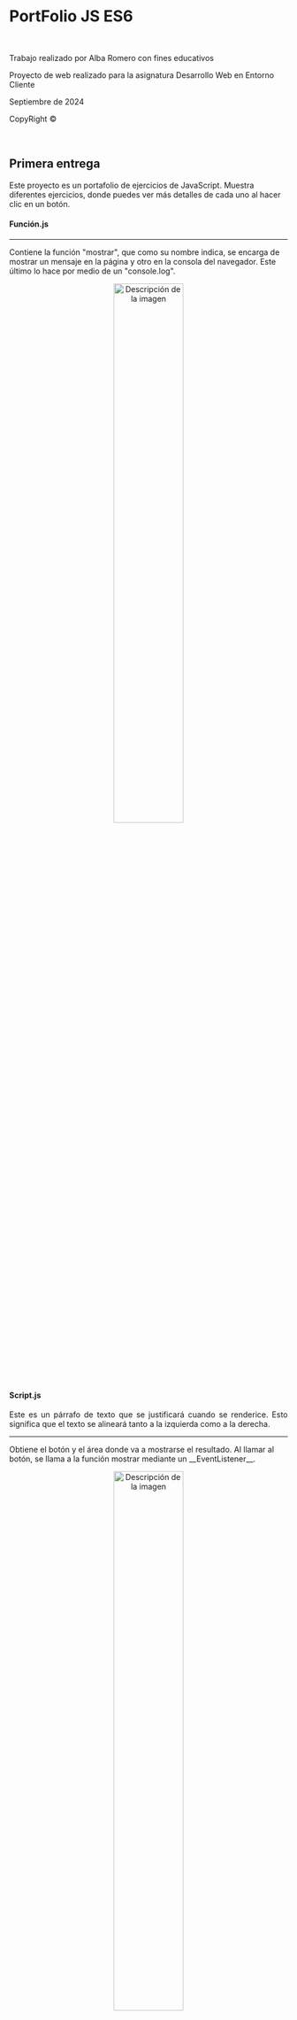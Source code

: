 <h1>PortFolio JS ES6</h1>
<br>
<p>Trabajo realizado por Alba Romero con fines educativos</p>
<p>Proyecto de web realizado para la asignatura Desarrollo Web en Entorno Cliente</p>
<p>Septiembre de 2024</p>
<p>CopyRight ©</p>
<br>
<h2>Primera entrega</h2>
<p>Este proyecto es un portafolio de ejercicios de JavaScript. Muestra diferentes ejercicios, donde puedes ver más detalles de cada uno al hacer clic en un botón.</p>
<h4>Función.js</h4>
<hr>
<p>Contiene la función "mostrar", que como su nombre indica, se encarga de mostrar un mensaje en la página y otro en la consola del navegador. Este último lo hace por medio de un "console.log".</p>
<p align="center">
  <img src="PrimeraEntrega/assets/funcion.js.png" alt="Descripción de la imagen" width="50%">
</p>
<br>
<h4>Script.js</h4>
<div style="text-align: justify;">
Este es un párrafo de texto que se justificará cuando se renderice. Esto significa que el texto se alineará tanto a la izquierda como a la derecha.
</div>

<hr>
<p>Obtiene el botón y el área donde va a mostrarse el resultado. Al llamar al botón, se llama a la función mostrar mediante un __EventListener__.</p>
<p align="center">
  <img src="PrimeraEntrega/assets/script.js.png" alt="Descripción de la imagen" width="50%">
</p>
<a href="https://albaromero6.github.io/PortFolio-JS-ES6/PrimeraEntrega/index.html" target="_blank">
  <img src="https://img.shields.io/badge/Pulsa_aquí-9acd32?style=for-the-badge" alt="Pulsa aquí">
</a>
<br>
<h2>Segunda entrega</h2>
<p>Este código en JavaScript se activa al cargar la página y se encarga de autenticar a un usuario pidiéndole su nombre de usuario y contraseña. Al inicio, se definen algunas variables que guardan el nombre de usuario y la contraseña correctos, otra para almacenar lo que el usuario ingresa, y una flag que controla si este quiere intentarlo de nuevo. Dentro de un bucle, se le pide al usuario que escriba su nombre. Hay varias validaciones:</p>
<ul>
  <li>Si el usuario no escribe nada o cancela, se muestra un "Alert".</li>
  <li>Si el nombre es demasiado corto, también se avisa con un "Alert".</li>
  <li>Si el nombre no coincide con el que se tiene guardado, se dice que es incorrecto mediante otro "Alert".</li>
  <li>Si algo no cuadra, se pregunta si quiere volver a intentarlo mediante un "Confirm".</li>
  <li>Si el usuario indica que quiere cancelar, el script termina ahí y vuelve al inicio.</li>
  <li>Si el nombre de usuario es correcto, se le solicita que ingrese la contraseña mediante un "Prompt".</li>
  <li>Si acierta con la contraseña, se le da la bienvenida con otro "Alert" y se muestra el contenido de la página.</li>
  <li>Si se equivoca, se muestra un mensaje de error y se pregunta si quiere intentarlo de nuevo.</li>
  <li>Si acepta, la página se recarga para comenzar de nuevo.</li>
</ul>
<br>

```javascript
"use strict";

window.onload = function() {

    let nombre_usuario_cargado = "Alba";
    let contrasena_cargada = "Romero";
    let nombre_usuario;
    let intentar_de_nuevo = true;

    while (intentar_de_nuevo) 
    {
        nombre_usuario = prompt("Introduzca su nombre de usuario", "Alba");

        if (nombre_usuario === null || nombre_usuario.trim() === "") {
            alert("Debe introducir un nombre de usuario");
        } else if (nombre_usuario.length < 3) {
            alert("El nombre de usuario debe tener al menos tres caracteres");
        } else if (nombre_usuario !== nombre_usuario_cargado) {
            alert("El nombre de usuario introducido es incorrecto");
        } else {
            break;
        }

        // Pregunta si quiere volver a intentarlo
        intentar_de_nuevo = confirm("¿Desea intentarlo de nuevo?");

        if (!intentar_de_nuevo) 
        {
            return; // Sale del bucle si elige "Cancelar"
        }
    }

    // Solo pide la contraseña si el nombre de usuario es correcto
    let contrasena = prompt("Ingrese su contraseña", "Romero");

    if (contrasena === contrasena_cargada) 
    {
        alert("¡Bienvenido!");
        document.getElementById("contenido").style.display = "flex";
    } 
    else 
    {
        alert("La contraseña introducida es incorrecta");
        let de_nuevo = confirm("¿Desea intentarlo de nuevo?");

        if (de_nuevo) 
        {
            location.reload();  // Recarga la página para intentar de nuevo
        }
    }
}
```

<br>
<a href="https://albaromero6.github.io/PortFolio-JS-ES6/SegundaEntrega/index.html" target="_blank">
  <img src="https://img.shields.io/badge/Pulsa_aquí-9acd32?style=for-the-badge" alt="Pulsa aquí">
</a>
<br>
<h2>Tercera entrega</h2>
<p>Creación de un script para que para acceder al contenido ingresemos con un Log In</p>
<p>Todo ello realizando mediante un form en HTML y eventos de JS</p>
<a href="https://albaromero6.github.io/PortFolio-JS-ES6/TerceraEntrega/index.html" target="_blank">
  <img src="https://img.shields.io/badge/Pulsa_aquí-9acd32?style=for-the-badge" alt="Pulsa aquí">
</a>
<br>
<h2>Cuarta entrega</h2>
<h3>Cookies</h3>
<hr>
<p>En esta entrega, en comparación con la anterior, he implementado varias funciones en JavaScript para que el sistema de inicio de sesión (Log In) que ya tenía creado pueda gestionar una sesión utilizando cookies y guardar datos con localStorage. De esta manera, la experiencia del usuario será mucho más cómoda al navegar por nuestra página. Algunas de las funciones que he utilizado son las siguientes:</p>
<h4>setCookie</h4>
<p align="center">
  <img src="CuartaEntrega/assets/SetCookie.png" alt="Descripción de la imagen" width="50%">
</p>
<p>La función setCookie(name, value, hours) se utiliza para crear o actualizar una cookie en una aplicación web. Le pasas el nombre de la cookie, el valor que quieres guardar y el tiempo en horas que debe permanecer activa. La función calcula una fecha de expiración y establece la cookie con el nombre y valor proporcionados. Esto permite recordar información importante, como preferencias del usuario o el estado de su sesión</p>
<h4>getCookie</h4>
<p align="center">
  <img src="CuartaEntrega/assets/GetCookie.png" alt="Descripción de la imagen" width="50%">
</p>
<p>Esta función se utiliza para recuperar el valor de una cookie en una aplicación web. Cuando llamas a esta, le pasas el nombre de la cookie que quieres encontrar. La función busca entre todas las cookies guardadas en el navegador. Primero, revisa cada cookie para ver si coincide con el nombre que proporcionaste. Si la encuentra, devuelve su valor. Si no la encuentra, devuelve null, que significa que la cookie no existe.</p>
<h4>deleteCookie</h4>
<p align="center">
  <img src="CuartaEntrega/assets/DeleteCookie.png" alt="Descripción de la imagen" width="50%">
</p>
<p>La función deleteCookie(name) se utiliza para eliminar una cookie en una aplicación web. Para hacerlo, establece la cookie con el nombre proporcionado y le asigna una fecha de expiración en el pasado. Esto indica al navegador que la cookie ya no es válida. Al usar esta función, puedes borrar información que ya no necesitas.</p>
<h4>setSession</h4>
<p align="center">
  <img src="CuartaEntrega/assets/SetSession.png" alt="Descripción de la imagen" width="50%">
</p>
<p>La función setSession(name, value) se utiliza para guardar datos en el almacenamiento local del navegador. Le pasas un nombre para identificar el dato y un valor que deseas almacenar. Al usar esta función, puedes recordar información importante entre visitas del usuario, ya que los datos se mantendrán disponibles incluso si el navegador se cierra.</p>
<h4>getSession</h4>
<p align="center">
  <img src="CuartaEntrega/assets/GetSession.png" alt="Descripción de la imagen" width="50%">
</p>
<p>La función getSession(name) se utiliza para recuperar datos del almacenamiento local del navegador. Al llamar a esta función, le pasas el nombre del dato que quieres obtener. Si el dato existe, la función devuelve su valor; si no, devuelve null. Esto te permite acceder a información previamente almacenada.</p>
<h4>deleteSession</h4>
<p align="center">
  <img src="CuartaEntrega/assets/DeleteSession.png" alt="Descripción de la imagen" width="50%">
</p>
<p>La función deleteSession(name) se utiliza para eliminar un dato del almacenamiento local del navegador. Al llamar a esta función, le pasas el nombre del dato que deseas borrar. Esto permite limpiar la información almacenada.</p>
<h4>Lógica del código</h4>
<p>El código se ejecuta cuando el contenido del documento HTML se ha cargado completamente, para eso usamos defer. Primero, se define un usuario y una contraseña. Luego, verificamos si el usuario ya ha iniciado sesión, ya sea mediante una cookie o el almacenamiento local. Dependiendo del resultado, muestra u oculta el formulario de inicio de sesión, el contenido de la página y un botón para cerrar sesión. Cuando se envía el formulario, evita el envío automático y comprueba si los datos introducidos coinciden con las credenciales predeterminadas. Si son correctos, oculta el formulario, muestra el contenido y establece una cookie y una sesión para el usuario. Si son incorrectos, muestra un mensaje de error.Finalmente, permite cerrar la sesión al hacer clic en el botón correspondiente, eliminando la cookie y la sesión, notificando al usuario y redirigiéndolo a la página de inicio.</p>
<br>
<h3>Number</h3>
<hr>
Además, para la sección de números, he añadido una opción desplegable en la barra de navegación que, al pasar el ratón sobre ella, muestra dos opciones: "Minicalculadora" y "Conversor de bases".
<h4>Minicalculadora</h4>
<p align="center">
  <img src="CuartaEntrega/assets/Minicalculadora.png" alt="Descripción de la imagen" width="30%">
</p>
<p>Se define una variable global llamada resultado, que se inicializa en 0 y se utiliza para almacenar el resultado de las operaciones matemáticas. La función suma() obtiene dos números de los campos de entrada, los suma y actualiza resultado. Luego, llama a la función mostrarResultado() para mostrar el resultado. La función resta() también obtiene los números de los campos de entrada, realiza la resta y actualiza resultado, mostrando el resultado. La función multiplicacion() multiplica los dos números ingresados y actualiza resultado, mostrando el resultado. La función division() comprueba que el segundo número no sea cero antes de dividir, para evitar errores. Si es cero, muestra un mensaje de alerta. Si no, realiza la división y actualiza el resultado. La función valorEntero() redondea el resultado hacia abajo usando Math.floor() y lo muestra. La función parteDecimal() calcula y guarda solo la parte decimal del resultado, mostrando el resultado actualizado. La función factorial() calcula el factorial de un número ingresado. Si el número es negativo, muestra un mensaje de alerta, ya que el factorial no está definido para números negativos. La función mostrarResultado() actualiza el contenido de un elemento HTML con el ID "result" para mostrar el resultado de la operación actual.</p>
<h4>Conversor de bases</h4>
<p align="center">
  <img src="CuartaEntrega/assets/ConversorBases.png" alt="Descripción de la imagen" width="30%">
</p>
<p>La función convertir() se encarga de convertir un número ingresado por el usuario en diferentes bases numéricas: binaria, octal y hexadecimal. Primero, obtiene el valor de un campo de entrada HTML con el ID "num1" y lo convierte a un número entero usando parseInt(). Luego, verifica si el valor ingresado es un número válido; si no lo es, muestra una alerta solicitando un número correcto y termina la ejecución de la función. Si el número es válido, procede a realizar las conversiones: utiliza toString(2) para obtener la representación binaria, toString(8) para la representación octal y toString(16).toUpperCase() para la representación hexadecimal, asegurándose de que el resultado esté en mayúsculas. Finalmente, muestra los resultados de las conversiones en elementos HTML con los IDs "resultadoBinario", "resultadoOctal" y "resultadoHexadecimal", actualizando el texto de estos elementos para reflejar los valores convertidos.</p>
<a href="https://albaromero6.github.io/PortFolio-JS-ES6/CuartaEntrega/index.html" target="_blank">
  <img src="https://img.shields.io/badge/Pulsa_aquí-9acd32?style=for-the-badge" alt="Pulsa aquí">
</a>






